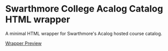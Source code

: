 # Swarthmore College Acalog Catalog HTML wrapper

A minimal HTML wrapper for Swarthmore's Acalog hosted course catalog.

[Wrapper Preview](https://swarthmore.github.io/acalog-wrapper/acalog-wrapper.html)

